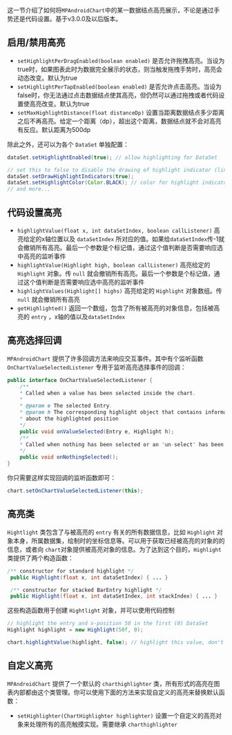 这一节介绍了如何将`MPAndroidChart`中的某一数据结点高亮展示，不论是通过手势还是代码设置。基于v3.0.0及以后版本。

## 启用/禁用高亮

- ``setHighlightPerDragEnabled(boolean enabled)`` 是否允许拖拽高亮。当设为true时，如果图表此时为数据完全展示的状态，则当触发拖拽手势时，高亮会动态改变。默认为true
- ``setHighlightPerTapEnabled(boolean enabled)`` 是否允许点击高亮。当设为false时，你无法通过点击数据结点使其高亮，但仍然可以通过拖拽或者代码设置使高亮改变。默认为true
- ``setMaxHighlightDistance(float distanceDp)`` 设置当距离数据结点多少距离之后不再高亮。给定一个距离（dp），超出这个距离，数据结点就不会对高亮有反应。默认距离为500dp


除此之外，还可以为各个 ``DataSet`` 单独配置：

```java
dataSet.setHighlightEnabled(true); // allow highlighting for DataSet

// set this to false to disable the drawing of highlight indicator (lines)
dataSet.setDrawHighlightIndicators(true); 
dataSet.setHighlightColor(Color.BLACK); // color for highlight indicator
// and more...
```

## 代码设置高亮

- `highlightValue(float x, int dataSetIndex, boolean callListener)` 高亮给定的x轴位置以及 `dataSetIndex` 所对应的值。如果给`dataSetIndex`传-1就会撤销所有高亮。最后一个参数是个标记值，通过这个值判断是否需要响应选中高亮的监听事件
- `highlightValue(Highlight high, boolean callListener)` 高亮给定的 `Highlight` 对象。传 `null` 就会撤销所有高亮。最后一个参数是个标记值，通过这个值判断是否需要响应选中高亮的监听事件
- `highlightValues(Highlight[] highs)` 高亮给定的 `Highlight` 对象数组。传 `null` 就会撤销所有高亮
- `getHighlighted()`  返回一个数组，包含了所有被高亮的对象信息，包括被高亮的 `entry` ，x轴的值以及`dataSetIndex`

## 高亮选择回调

`MPAndroidChart` 提供了许多回调方法来响应交互事件。其中有个监听函数 `OnChartValueSelectedListener` 专用于监听高亮选择事件的回调：

```java
public interface OnChartValueSelectedListener {
    /**
    * Called when a value has been selected inside the chart.
    *
    * @param e The selected Entry.
    * @param h The corresponding highlight object that contains information
    * about the highlighted position
    */
    public void onValueSelected(Entry e, Highlight h);
    /**
    * Called when nothing has been selected or an "un-select" has been made.
    */
    public void onNothingSelected();
}
```

你只需要这样实现回调的监听函数即可：

```java
chart.setOnChartValueSelectedListener(this);
```

## 高亮类

`Hightlight` 类包含了与被高亮的 `entry` 有关的所有数据信息，比如 `Highlight` 对象本身，所属数据集，绘制时的坐标信息等。可以用于获取已经被高亮的对象的的信息，或者向 `chart`对象提供被高亮对象的信息。为了达到这个目的，`Highlight`类提供了两个构造函数：

```java
/** constructor for standard highlight */
 public Highlight(float x, int dataSetIndex) { ... }

 /** constructor for stacked BarEntry highlight */
 public Highlight(float x, int dataSetIndex, int stackIndex) { ... }
```

这些构造函数用于创建 `Hightlight` 对象，并可以使用代码控制

```java
// highlight the entry and x-position 50 in the first (0) DataSet
Highlight highlight = new Highlight(50f, 0); 

chart.highlightValue(highlight, false); // highlight this value, don't call listener
```

## 自定义高亮

`MPAndroidChart` 提供了一个默认的 `charthighlighter` 类，所有形式的高亮在图表内部都由这个类管理。你可以使用下面的方法来实现自定义的高亮来替换默认函数：

- `setHighlighter(ChartHighlighter highlighter)` 设置一个自定义的高亮对象来处理所有的高亮触摸实现。需要继承 `charthighlighter`
